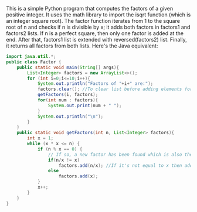 This is a simple Python program that computes the factors of a given positive integer. It uses the math library to import the isqrt function (which is an integer square root). The factor function iterates from 1 to the square root of n and checks if n is divisible by x; it adds both factors in factors1 and factors2 lists. If n is a perfect square, then only one factor is added at the end. After that, factors1 list is extended with reversed(factors2) list. Finally, it returns all factors from both lists.
Here's the Java equivalent:
```java
import java.util.*;
public class Factor {
    public static void main(String[] args){
        List<Integer> factors = new ArrayList<>();
        for (int i=0;i<=10;i++){
            System.out.println("Factors of "+i+" are:");
            factors.clear(); //To clear list before adding elements for every number.
            getFactors(i, factors);
            for(int num : factors){
                System.out.print(num + " ");
            }
            System.out.println("\n");
        }
    }
    public static void getFactors(int n, List<Integer> factors){
        int x = 1;
        while (x * x <= n) {
            if (n % x == 0) {
                // If so, a new factor has been found which is also the other one.
                if(n/x != x)
                    factors.add(n/x); //If it's not equal to x then add another factor.
                else
                    factors.add(x);
            }
            x++;
        }
    }
}
```
